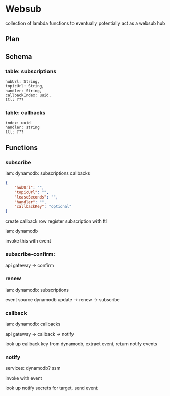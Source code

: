 # Websub

collection of lambda functions to eventually potentially act as a websub hub

## Plan


## Schema

### table: subscriptions
    hubUrl: String,
    topicUrl: String,
    handler: String,
    callbackIndex: uuid,
    ttl: ???

### table: callbacks
    index: uuid
    handler: string
    ttl: ???

## Functions

### subscribe
iam: dynamodb:
    subscriptions
    callbacks

```json
{
    "hubUrl": "",
    "topicUrl": "",
    "leaseSeconds": "",
    "handler": "",
    "callbackKey": "optional"
}
```

create callback row
register subscription with ttl


iam: dynamodb

invoke this with event

### subscribe-confirm:
api gateway -> confirm

### renew

iam: dynamodb:
    subscriptions

event source
dynamodb update -> renew -> subscribe




### callback

iam: dynamodb:
    callbacks

api gateway -> callback -> notify


look up callback key from dynamodb, extract event, return notify events


### notify

services: dynamodb? ssm

invoke with event

look up notify secrets for target, send event